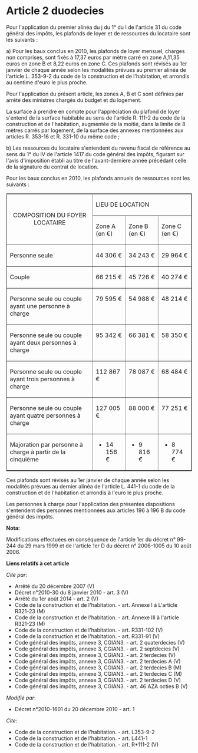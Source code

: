 # Article 2 duodecies

Pour l'application du premier alinéa du j du 1° du I de l'article 31 du code général des impôts, les plafonds de loyer et de
ressources du locataire sont les suivants : 

a) Pour les baux conclus en 2010, les plafonds de loyer mensuel, charges non comprises, sont fixés à 17,37 euros par mètre
carré en zone A,11,35 euros en zone B et 8,22 euros en zone C. Ces plafonds sont révisés au 1er janvier de chaque année selon
les modalités prévues au premier alinéa de l'article L. 353-9-2 du code de la construction et de l'habitation, et arrondis au
centime d'euro le plus proche. 

Pour l'application du présent article, les zones A, B et C sont définies par arrêté des ministres chargés du budget et du
logement. 

La surface à prendre en compte pour l'appréciation du plafond de loyer s'entend de la surface habitable au sens de l'article
R. 111-2 du code de la construction et de l'habitation, augmentée de la moitié, dans la limite de 8 mètres carrés par
logement, de la surface des annexes mentionnées aux articles R. 353-16 et R. 331-10 du même code ; 

b) Les ressources du locataire s'entendent du revenu fiscal de référence au sens du 1° du IV de l'article 1417 du code
général des impôts, figurant sur l'avis d'imposition établi au titre de l'avant-dernière année précédant celle de la
signature du contrat de location. 

Pour les baux conclus en 2010, les plafonds annuels de ressources sont les suivants : 

<table border="1" align="center" width="750">
  <tbody>
    <tr>
      <td align="center" rowspan="2" valign="middle">

COMPOSITION DU FOYER LOCATAIRE

</td>
      <td align="left" colspan="3" valign="top">

LIEU DE LOCATION 

</td>
    </tr>
    <tr>
      <td valign="top" align="left">

Zone A (en €)

</td>
      <td valign="top" align="left">

Zone B (en €) 

</td>
      <td valign="top" align="left">

Zone C (en €) 

</td>
    </tr>
    <tr>
      <td align="left" valign="top">

Personne seule

</td>
      <td valign="top" align="left">

44 306 € 

</td>
      <td valign="top" align="left">

34 243 € 

</td>
      <td align="left" valign="top">

29 964 € 

</td>
    </tr>
    <tr>
      <td align="left" valign="top">

Couple 

</td>
      <td valign="top" align="left">

66 215 € 

</td>
      <td valign="top" align="left">

45 726 € 

</td>
      <td valign="top" align="left">

40 274 € 

</td>
    </tr>
    <tr>
      <td align="left" valign="top">

Personne seule ou couple ayant une personne à charge 

</td>
      <td align="left" valign="top">

79 595 € 

</td>
      <td align="left" valign="top">

54 988 € 

</td>
      <td valign="top" align="left">

48 214 € 

</td>
    </tr>
    <tr>
      <td valign="top" align="left">

Personne seule ou couple ayant deux personnes à charge 

</td>
      <td valign="top" align="left">

95 342 € 

</td>
      <td align="left" valign="top">

66 381 € 

</td>
      <td align="left" valign="top">

58 350 € 

</td>
    </tr>
    <tr>
      <td align="left" valign="top">

Personne seule ou couple ayant trois personnes à charge 

</td>
      <td align="left" valign="top">

112 867 € 

</td>
      <td align="left" valign="top">

78 087 € 

</td>
      <td align="left" valign="top">

68 484 € 

</td>
    </tr>
    <tr>
      <td valign="top" align="left">

Personne seule ou couple ayant quatre personnes à charge 

</td>
      <td valign="top" align="left">

127 005 € 

</td>
      <td align="left" valign="top">

88 000 € 

</td>
      <td align="left" valign="top">

77 251 € 

</td>
    </tr>
    <tr>
      <td valign="top" align="left">

Majoration par personne à charge à partir de la cinquième 

</td>
      <td align="left" valign="top">

+ 14 156 € 

</td>
      <td align="left" valign="top">

+ 9 816 € 

</td>
      <td align="left" valign="top">

+ 8 774 € 

</td>
    </tr>
  </tbody>
</table>

Ces plafonds sont révisés au 1er janvier de chaque année selon les modalités prévues au dernier alinéa de l'article L. 441-1
du code de la construction et de l'habitation et arrondis à l'euro le plus proche. 

Les personnes à charge pour l'application des présentes dispositions s'entendent des personnes mentionnées aux articles 196 à
196 B du code général des impôts.

**Nota:**

Modifications effectuées en conséquence de l'article 1er du décret n° 99-244 du 29 mars 1999 et de l'article 1er D du décret
n° 2006-1005 du 10 août 2006.

**Liens relatifs à cet article**

_Cité par_:

  - Arrêté du 20 décembre 2007 (V)
  - Décret n°2010-30 du 8 janvier 2010 - art. 3 (V)
  - Arrêté du 1er août 2014 - art. 2 (V)
  - Code de la construction et de l'habitation. - art. Annexe I à L'article R321-23 (M)
  - Code de la construction et de l'habitation. - art. Annexe III à l'article R321-23 (M)
  - Code de la construction et de l'habitation. - art. R331-102 (V)
  - Code de la construction et de l'habitation. - art. R331-91 (V)
  - Code général des impôts, annexe 3, CGIAN3. - art. 2 quaterdecies (V)
  - Code général des impôts, annexe 3, CGIAN3. - art. 2 septdecies (V)
  - Code général des impôts, annexe 3, CGIAN3. - art. 2 terdecies (V)
  - Code général des impôts, annexe 3, CGIAN3. - art. 2 terdecies A (V)
  - Code général des impôts, annexe 3, CGIAN3. - art. 2 terdecies B (M)
  - Code général des impôts, annexe 3, CGIAN3. - art. 2 terdecies C (M)
  - Code général des impôts, annexe 3, CGIAN3. - art. 2 terdecies D (V)
  - Code général des impôts, annexe 3, CGIAN3. - art. 46 AZA octies B (V)

_Modifié par_:

  - Décret n°2010-1601 du 20 décembre 2010 - art. 1

_Cite_:

  - Code de la construction et de l'habitation. - art. L353-9-2
  - Code de la construction et de l'habitation. - art. L441-1
  - Code de la construction et de l'habitation. - art. R*111-2 (V)
